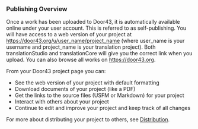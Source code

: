 ### Publishing Overview

Once a work has been uploaded to Door43, it is automatically available online under your user account. This is referred to as self-publishing. You will have access to a web version of your project at https://door43.org/u/user_name/project_name (where user_name is your username and project_name is your translation project). Both translationStudio and translationCore will give you the correct link when you upload. You can also browse all works on https://door43.org.

From your Door43 project page you can:

* See the web version of your project with default formatting
* Download documents of your project (like a PDF)
* Get the links to the source files (USFM or Markdown) for your project
* Interact with others about your project
* Continue to edit and improve your project and keep track of all changes

For more about distributing your project to others, see [Distribution](../intro-share/01.md).
